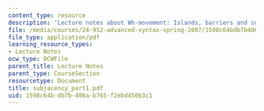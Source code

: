 ```yaml
---
content_type: resource
description: 'Lecture notes about Wh-movement: Islands, barriers and successive-cyclicity.'
file: /media/courses/24-952-advanced-syntax-spring-2007/1598c64bdb7b406ab765f2ebd450b3c1_subjacency_part1.pdf
file_type: application/pdf
learning_resource_types:
- Lecture Notes
ocw_type: OCWFile
parent_title: Lecture Notes
parent_type: CourseSection
resourcetype: Document
title: subjacency_part1.pdf
uid: 1598c64b-db7b-406a-b765-f2ebd450b3c1
---
```

